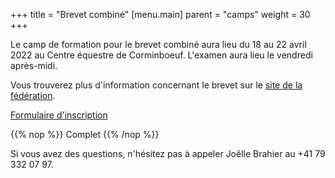 +++
title = "Brevet combiné"
[menu.main]
  parent = "camps"
  weight = 30
+++

Le camp de formation pour le brevet combiné aura lieu
du 18 au 22 avril 2022
au Centre équestre de Corminboeuf. L'examen aura lieu le vendredi après-midi.

Vous trouverez plus d'information concernant le brevet sur le [site de la fédération](https://www.fnch.ch/fr/Sport/Brevets/Combine.html).


<a class="button" href="https://form.jotform.com/213383199729064" target="_blank">Formulaire d'inscription</a>

{{% nop %}}
<span class="button primary disabled">Complet</span>
{{% /nop %}}

Si vous avez des questions, n'hésitez pas à appeler Joêlle Brahier au +41 79 332 07 97.
